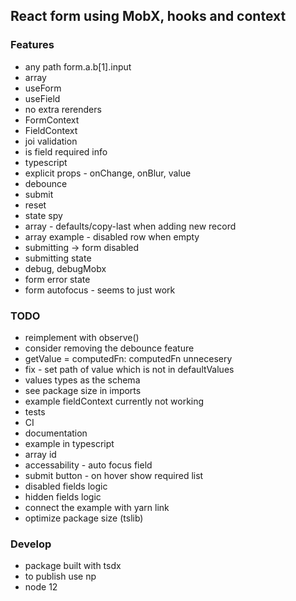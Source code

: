 ## React form using MobX, hooks and context

### Features

- any path form.a.b[1].input
- array
- useForm
- useField
- no extra rerenders
- FormContext
- FieldContext
- joi validation
- is field required info
- typescript
- explicit props - onChange, onBlur, value
- debounce
- submit
- reset
- state spy
- array - defaults/copy-last when adding new record
- array example - disabled row when empty
- submitting -> form disabled
- submitting state
- debug, debugMobx
- form error state
- form autofocus - seems to just work

### TODO

- reimplement with observe()
- consider removing the debounce feature
- getValue = computedFn: computedFn unnecesery
- fix - set path of value which is not in defaultValues
- values types as the schema
- see package size in imports
- example fieldContext currently not working
- tests
- CI
- documentation
- example in typescript
- array id
- accessability - auto focus field
- submit button - on hover show required list
- disabled fields logic
- hidden fields logic
- connect the example with yarn link
- optimize package size (tslib)

### Develop

- package built with tsdx
- to publish use np
- node 12
